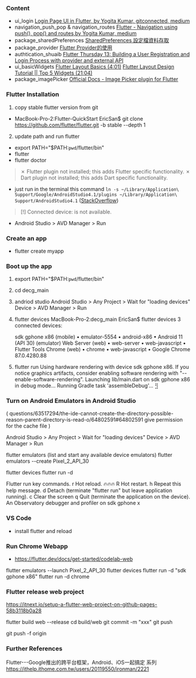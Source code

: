 
### Content
* ui_login [Login Page UI in Flutter, by Yogita Kumar, gitconnected, medium](https://levelup.gitconnected.com/login-page-ui-in-flutter-65210e7a6c90)
* navigation_push_pop & navigation_routes [Flutter - Navigation using push(), pop() and routes,by Yogita Kumar, medium](https://medium.com/faun/flutter-navigation-using-push-pop-and-routes-d49988098efe)
* package_sharedPreferences [SharedPreferences 設定檔資料存取](http://tw-hkt.blogspot.com/2019/08/flutter-sharedpreferences.html)
* package_provider [Flutter Provider的使用](https://segmentfault.com/a/1190000038446714)
* authtication_shuaib [Flutter Thursday 13: Building a User Registration and Login Process with provider and external API](https://medium.com/@afegbua/flutter-thursday-13-building-a-user-registration-and-login-process-with-provider-and-external-api-1bb87811fd1d)
* ui_basicWidgets [Flutter Layout Basics (4:01)](https://www.youtube.com/watch?v=uisLoOmtISk) [Flutter Layout Design Tutorial || Top 5 Widgets (21:04)](https://www.youtube.com/watch?v=-z26yE9g0Hg)
* package_imagePicker [Official Docs - Image Picker plugin for Flutter](https://pub.dev/packages/image_picker)

### Flutter Installation
1. copy stable flutter version from git
- MacBook-Pro-2:Flutter-QuickStart EricSan$ git clone https://github.com/flutter/flutter.git -b stable --depth 1

2. update path and run flutter
- export PATH="$PATH:`pwd`/flutter/bin"
- flutter
- flutter doctor

> ✗ Flutter plugin not installed; this adds Flutter specific functionality.
> ✗ Dart plugin not installed; this adds Dart specific functionality.
- just run in the terminal this command
`ln -s ~/Library/Application\ Support/Google/AndroidStudio4.1/plugins ~/Library/Application\ Support/AndroidStudio4.1` ([StackOverflow](https://stackoverflow.com/questions/51860845/flutter-plugin-not-installed-error-when-running-flutter-doctor))

> [!] Connected device: is not available.
* Android Studio > AVD Manager > Run

### Create an app
- flutter create myapp

### Boot up the app
1. export PATH="$PATH:`pwd`/flutter/bin"
2. cd decg_main
3. andriod studio
    Android Studio > Any Project > Wait for "loading devices"
    Device > AVD Manager > Run
4. flutter devices 
    MacBook-Pro-2:decg_main EricSan$ flutter devices
    3 connected devices:

    sdk gphone x86 (mobile) • emulator-5554 • android-x86    • Android 11 (API 30) (emulator)
    Web Server (web)        • web-server    • web-javascript • Flutter Tools
    Chrome (web)            • chrome        • web-javascript • Google Chrome 87.0.4280.88
5. flutter run
    Using hardware rendering with device sdk gphone x86. If you notice graphics artifacts, consider enabling software rendering with
    "--enable-software-rendering".
    Launching lib/main.dart on sdk gphone x86 in debug mode...
    Running Gradle task 'assembleDebug'...                                 ⣻

### Turn on Android Emulators in Android Studio 
(
    <problem with running android studio>
    questions/63517294/the-ide-cannot-create-the-directory-possible-reason-parent-directory-is-read-o/64802591#64802591
    give permission for the cache file
)

Android Studio > Any Project > Wait for "loading devices"
Device > AVD Manager > Run

flutter emulators (list and start any available device emulators)
flutter emulators --create Pixel_2_API_30

flutter devices
flutter run -d <device name>

Flutter run key commands.
r Hot reload. 🔥🔥🔥
R Hot restart.
h Repeat this help message.
d Detach (terminate "flutter run" but leave application running).
c Clear the screen
q Quit (terminate the application on the device).
An Observatory debugger and profiler on sdk gphone x

### VS Code
- install flutter and reload

### Run Chrome Webapp
- https://flutter.dev/docs/get-started/codelab-web

flutter emulators --launch  Pixel_2_API_30
flutter devices
flutter run -d "sdk gphone x86"
flutter run -d chrome


### Flutter release web project
https://itnext.io/setup-a-flutter-web-project-on-github-pages-58b3118b0a28

flutter build web --release
cd build/web
git commit -m "xxx"
git push

git push -f origin

### Further References
Flutter---Google推出的跨平台框架，Android、iOS一起搞定 系列
https://ithelp.ithome.com.tw/users/20119550/ironman/2221